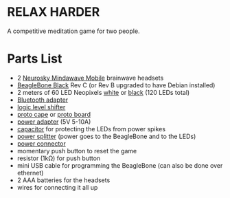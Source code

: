 RELAX HARDER
============
A competitive meditation game for two people.


Parts List
============
- 2 [Neurosky Mindawave Mobile](http://store.neurosky.com/products/brainwave-starter-kit) brainwave headsets
- [BeagleBone Black](https://www.adafruit.com/products/1876) Rev C (or Rev B upgraded to have Debian installed)
- 2 meters of 60 LED Neopixels [white](https://www.adafruit.com/products/1138) or [black](https://www.adafruit.com/products/1461) (120 LEDs total)
- [Bluetooth adapter](http://www.adafruit.com/products/1327)
- [logic level shifter](http://www.adafruit.com/products/757)
- [proto cape](https://www.adafruit.com/products/572) or [proto board](https://www.adafruit.com/products/1609)
- [power adapter](http://www.adafruit.com/products/658) (5V 5-10A)
- [capacitor](http://www.adafruit.com/products/1589) for protecting the LEDs from power spikes
- [power splitter](http://www.adafruit.com/products/1351) (power goes to the BeagleBone and to the LEDs)
- [power connector](http://www.adafruit.com/products/373)
- momentary push button to reset the game
- resistor (1kΩ) for push button
- mini USB cable for programming the BeagleBone (can also be done over ethernet)
- 2 AAA batteries for the headsets
- wires for connecting it all up
